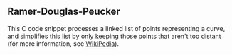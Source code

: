 ## Ramer-Douglas-Peucker

This C code snippet processes a linked list of points representing a curve, and simplifies this list by only keeping those points that aren't too distant (for more information, see [WikiPedia](https://en.wikipedia.org/wiki/Ramer–Douglas–Peucker_algorithm)).